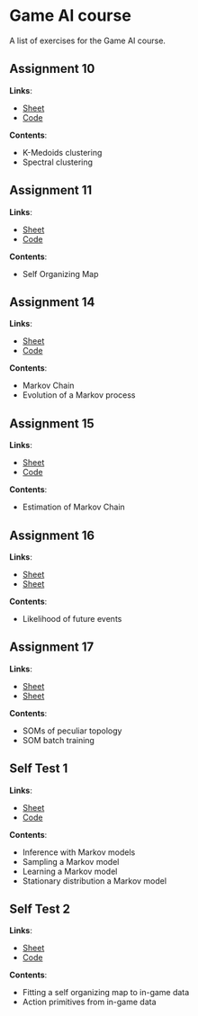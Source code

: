 # Game AI course

A list of exercises for the Game AI course.


## Assignment 10

**Links**:

* [Sheet](10_k-medoids_spectral/practical-problems-10.pdf)
* [Code](10_k-medoids_spectral/ass10.ipynb)

**Contents**:

* K-Medoids clustering
* Spectral clustering

## Assignment 11

**Links**:

* [Sheet](11_SOM-1/practical-problems-11.pdf)
* [Code](11_SOM-1/ass11.ipynb)

**Contents**:

* Self Organizing Map

## Assignment 14

**Links**:

* [Sheet](14_MC-1/practical-problems-14.pdf)
* [Code](14_MC-1/ass14.ipynb)

**Contents**:

* Markov Chain
* Evolution of a Markov process

## Assignment 15

**Links**:

* [Sheet](15_MC-2/practical-problems-15.pdf)
* [Code](15_MC-2/ass15.ipynb)

**Contents**:

* Estimation of Markov Chain

## Assignment 16

**Links**:

* [Sheet](16_MC-3/practical-problems-16.pdf)
* [Sheet](16_MC-3/ass16.ipynb)

**Contents**:

* Likelihood of future events

## Assignment 17

**Links**:

* [Sheet](17_SOM-2/practical-problems-17.pdf)
* [Sheet](17_SOM-2/ass17.ipynb)

**Contents**:

* SOMs of peculiar topology
* SOM batch training

## Self Test 1

**Links**:

* [Sheet](SelfTest1SS2020/selfTest.pdf)
* [Code](SelfTest1SS2020/selfTest1.ipynb)

**Contents**:

* Inference with Markov models
* Sampling a Markov model
* Learning a Markov model
* Stationary distribution a Markov model

## Self Test 2

**Links**:

* [Sheet](SelfTest2SS2020/selfTest.pdf)
* [Code](SelfTest2SS2020/selfTest2.ipynb)

**Contents**:

* Fitting a self organizing map to in-game data
* Action primitives from in-game data
